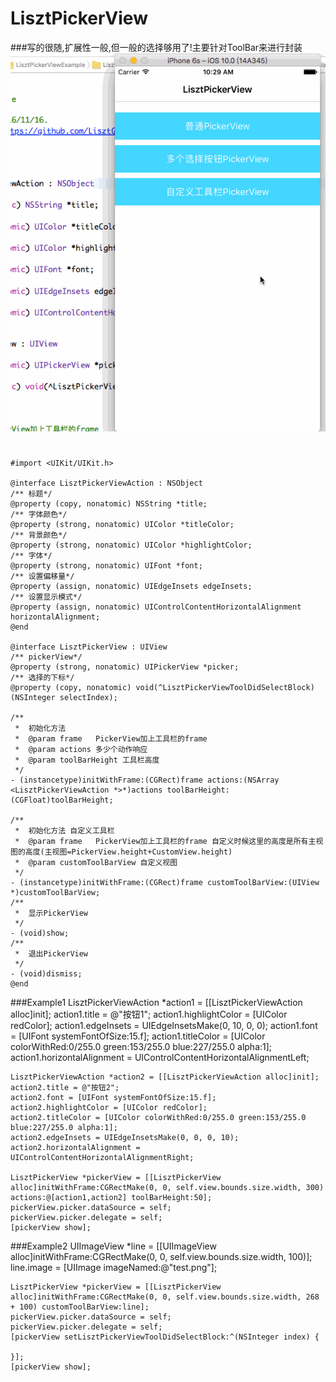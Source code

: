 # LisztPickerView
###写的很随,扩展性一般,但一般的选择够用了!主要针对ToolBar来进行封装
<img src="https://github.com/LisztGitHub/LisztPickerView/blob/master/Liszt.gif" />
# 
    #import <UIKit/UIKit.h>

    @interface LisztPickerViewAction : NSObject
    /** 标题*/
    @property (copy, nonatomic) NSString *title;
    /** 字体颜色*/
    @property (strong, nonatomic) UIColor *titleColor;
    /** 背景颜色*/
    @property (strong, nonatomic) UIColor *highlightColor;
    /** 字体*/
    @property (strong, nonatomic) UIFont *font;
    /** 设置偏移量*/
    @property (assign, nonatomic) UIEdgeInsets edgeInsets;
    /** 设置显示模式*/
    @property (assign, nonatomic) UIControlContentHorizontalAlignment horizontalAlignment;
    @end

    @interface LisztPickerView : UIView
    /** pickerView*/
    @property (strong, nonatomic) UIPickerView *picker;
    /** 选择的下标*/
    @property (copy, nonatomic) void(^LisztPickerViewToolDidSelectBlock)(NSInteger selectIndex);

    /**
     *  初始化方法
     *  @param frame   PickerView加上工具栏的frame
     *  @param actions 多少个动作响应
     *  @param toolBarHeight 工具栏高度
     */
    - (instancetype)initWithFrame:(CGRect)frame actions:(NSArray <LisztPickerViewAction *>*)actions toolBarHeight:(CGFloat)toolBarHeight;

    /**
     *  初始化方法 自定义工具栏
     *  @param frame   PickerView加上工具栏的frame 自定义时候这里的高度是所有主视图的高度(主视图=PickerView.height+CustomView.height)
     *  @param customToolBarView 自定义视图
     */
    - (instancetype)initWithFrame:(CGRect)frame customToolBarView:(UIView *)customToolBarView;
    /**
     *  显示PickerView
     */
    - (void)show;
    /**
     *  退出PickerView
     */
    - (void)dismiss;
    @end

###Example1
    LisztPickerViewAction *action1 = [[LisztPickerViewAction alloc]init];
    action1.title = @"按钮1";
    action1.highlightColor = [UIColor redColor];
    action1.edgeInsets = UIEdgeInsetsMake(0, 10, 0, 0);
    action1.font = [UIFont systemFontOfSize:15.f];
    action1.titleColor = [UIColor colorWithRed:0/255.0 green:153/255.0 blue:227/255.0 alpha:1];
    action1.horizontalAlignment = UIControlContentHorizontalAlignmentLeft;
    
    LisztPickerViewAction *action2 = [[LisztPickerViewAction alloc]init];
    action2.title = @"按钮2";
    action2.font = [UIFont systemFontOfSize:15.f];
    action2.highlightColor = [UIColor redColor];
    action2.titleColor = [UIColor colorWithRed:0/255.0 green:153/255.0 blue:227/255.0 alpha:1];
    action2.edgeInsets = UIEdgeInsetsMake(0, 0, 0, 10);
    action2.horizontalAlignment = UIControlContentHorizontalAlignmentRight;
    
    LisztPickerView *pickerView = [[LisztPickerView alloc]initWithFrame:CGRectMake(0, 0, self.view.bounds.size.width, 300) actions:@[action1,action2] toolBarHeight:50];
    pickerView.picker.dataSource = self;
    pickerView.picker.delegate = self;
    [pickerView show];
###Example2
    UIImageView *line = [[UIImageView alloc]initWithFrame:CGRectMake(0, 0, self.view.bounds.size.width, 100)];
    line.image = [UIImage imageNamed:@"test.png"];
    
    LisztPickerView *pickerView = [[LisztPickerView alloc]initWithFrame:CGRectMake(0, 0, self.view.bounds.size.width, 268 + 100) customToolBarView:line];
    pickerView.picker.dataSource = self;
    pickerView.picker.delegate = self;
    [pickerView setLisztPickerViewToolDidSelectBlock:^(NSInteger index) {
        
    }];
    [pickerView show];
